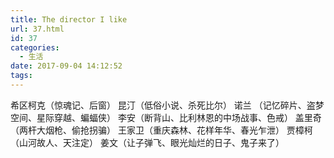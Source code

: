 ```yaml
---
title: The director I like
url: 37.html
id: 37
categories:
  - 生活
date: 2017-09-04 14:12:52
tags:
---
```


希区柯克（惊魂记、后窗） 昆汀（低俗小说、杀死比尔） 诺兰 （记忆碎片、盗梦空间、星际穿越、蝙蝠侠） 李安（断背山、比利林恩的中场战事、色戒） 盖里奇（两杆大烟枪、偷抢拐骗） 王家卫（重庆森林、花样年华、春光乍泄） 贾樟柯（山河故人、天注定） 姜文（让子弹飞、眼光灿烂的日子、鬼子来了）